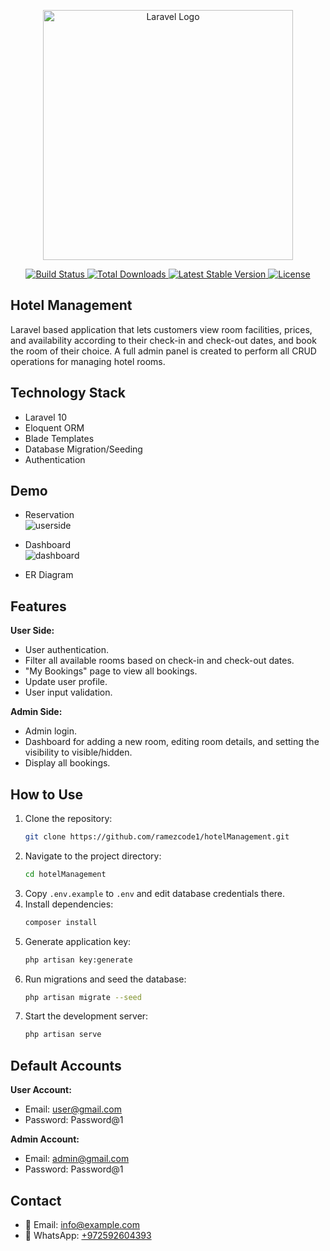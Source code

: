 
<p align="center">
  <a href="https://laravel.com" target="_blank">
    <img src="https://raw.githubusercontent.com/laravel/art/master/logo-lockup/5%20SVG/2%20CMYK/1%20Full%20Color/laravel-logolockup-cmyk-red.svg" width="400" alt="Laravel Logo">
  </a>
</p>

<p align="center">
  <a href="https://github.com/laravel/framework/actions">
    <img src="https://github.com/laravel/framework/workflows/tests/badge.svg" alt="Build Status">
  </a>
  <a href="https://packagist.org/packages/laravel/framework">
    <img src="https://img.shields.io/packagist/dt/laravel/framework" alt="Total Downloads">
  </a>
  <a href="https://packagist.org/packages/laravel/framework">
    <img src="https://img.shields.io/packagist/v/laravel/framework" alt="Latest Stable Version">
  </a>
  <a href="https://packagist.org/packages/laravel/framework">
    <img src="https://img.shields.io/packagist/l/laravel/framework" alt="License">
  </a>
</p>

## Hotel Management

Laravel based application that lets customers view room facilities, prices, and availability according to their check-in and check-out dates, and book the room of their choice. A full admin panel is created to perform all CRUD operations for managing hotel rooms.

## Technology Stack

- Laravel 10
- Eloquent ORM
- Blade Templates
- Database Migration/Seeding
- Authentication

## Demo

- Reservation  
  ![userside](https://i.ibb.co/Gfgp0Ybq/22.png)

- Dashboard  
  ![dashboard](https://i.ibb.co/tPzqyFNh/11.png)

- ER Diagram 

## Features

**User Side:**

- User authentication.
- Filter all available rooms based on check-in and check-out dates.
- "My Bookings" page to view all bookings.
- Update user profile.
- User input validation.

**Admin Side:**

- Admin login.
- Dashboard for adding a new room, editing room details, and setting the visibility to visible/hidden.
- Display all bookings.

## How to Use

1. Clone the repository:
   ```bash
   git clone https://github.com/ramezcode1/hotelManagement.git
   ```
2. Navigate to the project directory:
   ```bash
   cd hotelManagement
   ```
3. Copy `.env.example` to `.env` and edit database credentials there.
4. Install dependencies:
   ```bash
   composer install
   ```
5. Generate application key:
   ```bash
   php artisan key:generate
   ```
6. Run migrations and seed the database:
   ```bash
   php artisan migrate --seed
   ```
7. Start the development server:
   ```bash
   php artisan serve
   ```

## Default Accounts

**User Account:**

- Email: user@gmail.com
- Password: Password@1

**Admin Account:**

- Email: admin@gmail.com
- Password: Password@1

## Contact

- 📧 Email: [info@example.com](mailto:info@example.com)
- 💬 WhatsApp: [+972592604393](https://wa.me/972592604393)
